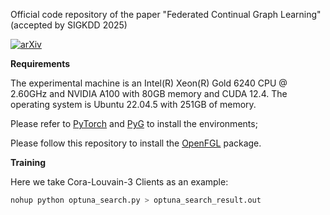 Official code repository of the paper "Federated Continual Graph Learning" (accepted by SIGKDD 2025)

[![arXiv](https://img.shields.io/badge/arXiv-2404.14061-b31b1b.svg)](https://arxiv.org/pdf/2411.18919)


**Requirements**

The experimental machine is an Intel(R) Xeon(R) Gold 6240 CPU @ 2.60GHz and NVIDIA A100 with 80GB memory and CUDA 12.4. The operating system is Ubuntu 22.04.5 with 251GB of memory.

Please refer to [PyTorch](https://pytorch.org/get-started/locally/) and [PyG](https://pytorch-geometric.readthedocs.io/en/latest/notes/installation.html) to install the environments;

Please follow this repository to install the [OpenFGL](https://github.com/xkLi-Allen/OpenFGL) package.


**Training**

Here we take Cora-Louvain-3 Clients as an example:

```python
nohup python optuna_search.py > optuna_search_result.out
```

